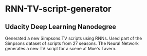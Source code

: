 # RNN-TV-script-generator
## Udacity Deep Learning Nanodegree
Generated a new Simpsons TV scripts using RNNs. Used part of the Simpsons dataset of scripts from 27 seasons. The Neural Network generates a new TV script for a scene at Moe's Tavern.

